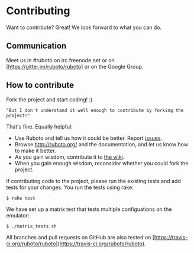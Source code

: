 Contributing
============

Want to contribute? Great!  We look forward to what you can do.
 
## Communication

Meet us in #ruboto on irc.freenode.net or on [https://gitter.im/ruboto/ruboto]
or on the Google Group.

## How to contribute

Fork the project and start coding!  :)

    "But I don't understand it well enough to contribute by forking the project!"

That's fine. Equally helpful:

* Use Ruboto and tell us how it could be better.
  Report [issues](http://github.com/ruboto/ruboto/issues).
* Browse http://ruboto.org/ and the documentation, and let us know how to make
  it better.
* As you gain wisdom, contribute it to
  [the wiki](http://github.com/ruboto/ruboto/wiki).
* When you gain enough wisdom, reconsider whether you could fork the project.

If contributing code to the project, please run the existing tests and add tests
for your changes.  You run the tests using rake:

    $ rake test

We have set up a matrix test that tests multiple configuations on the emulator:

    $ ./matrix_tests.sh

All branches and pull requests on GitHub are also tested on
[https://travis-ci.org/ruboto/ruboto](https://travis-ci.org/ruboto/ruboto).
